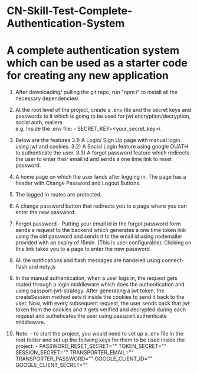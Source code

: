 # CN-Skill-Test-Complete-Authentication-System
# A complete authentication system which can be used as a starter code for creating any new application

1) After downloading/ pulling the git repo, run "npm i" to install all the necessary dependencies\
2) At the root level of the project, create a .env file and the secret keys and passwords to it which is going to be used for jwt encryption/decryption, social auth, mailers\
        e.g. Inside the .env file: - SECRET_KEY=<your_secret_key>\
3) Below are the features
    3.1) A Login/ Sign Up page with manual login using jwt and cookies. 
    3.2) A Social Login feature using google OUATH to authenticate the user.
    3.3) A forgot password feature which redirects the user to enter their email id and sends a one time link to reset password.

4) A home page on which the user lands after logging in. The page has a header with Change Password and Logout Buttons.

5) The logged in routes are protected. 

6) A change password button that redirects you to a page where you can enter the new password.

7) Forgot password - Putting your email id in the forgot password form sends a request to the backend which generates a one time token link using the old password and sends it to the email id using nodemailer provided with an expiry of 15min. (This is user configurable). Clicking on this link takes you to a page to enter the new password.

8) All the notifications and flash messages are handeled using connect-flash and noty.js

9) In the manual authentication, when a user logs in, the request gets routed through a login middleware which does the authentication and using passport-jwt-strategy. After generating a jwt token, the createSession method sets it inside the cookies to send it back to the user. Now, with every subsequent request, the user sends back that jwt token from the cookies and it gets verified and decrypted during each request and autheticates the user using passport.authenticate middleware.

10) Note: - to start the project, you would need to set up a .env file in the root folder and set up the follwing keys for them to be used inside the project: - 
                PASSWORD_RESET_SECRET="<password reset secret>"
                TOKEN_SECRET="<token secret>"
                SESSION_SECRET="<session secret>"
                TRANSPORTER_EMAIL="<transporter email>"
                TRANSPORTER_PASSWORD="<transporter password>"
                GOOGLE_CLIENT_ID="<google client id>"
                GOOGLE_CLIENT_SECRET="<google client secret>"
